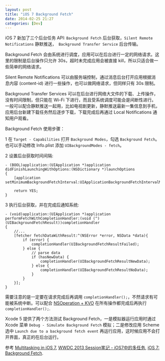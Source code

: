 ```yaml
---
layout: post
title: "iOS 7 Background Fetch"
date: 2014-02-25 21:27
categories: [Dev]
---
```


iOS 7 新加了三个后台任务 API: `Background Fetch` 后台获取，`Silent Remote Notifications` 静默推送，`￼Background Transfer Service` 后台传输。

Background Fetch 会由系统进行调度，应用可以在后台进行一定的网络请求。这里的限制是后台操作只允许 30s，超时未完成应用会被直接 kill，所以只适合做一些简单的网络请求。

Silent Remote Notifications 可以由服务端控制，通过消息后台打开应用根据消息内容 (content-id) 进行一些操作，也可以做网络请求，但同样只有 30s 限制。

Background Transfer Services 可以在后台进行网络大文件的下载、上传操作，没有时间限制，但只能在 Wi-Fi 下进行，而且受系统调度可能会是间断性进行。一般可以配合静默推送一起用，比如电视剧更新，静默推送最新一集信息到手机，应用后台新建下载任务然后逐步下载，下载完成后再通过 Local Notifications 通知用户观看。

Background Fetch 使用步骤：

1 在 `Target - Capabilities` 打开 `Background Modes`，勾选 `Background Fetch`。也可以手动修改 Info.plist 添加 `UIBackgroundModes - fetch`。

2 设置后台获取时间间隔:

```objc
- (BOOL)application:(UIApplication *)application didFinishLaunchingWithOptions:(NSDictionary *)launchOptions
{
    [application setMinimumBackgroundFetchInterval:UIApplicationBackgroundFetchIntervalMinimum];

    return YES;
}
```

3 执行后台获取，并在完成后通知系统:

```objc
- (void)application:(UIApplication *)application performFetchWithCompletionHandler:(void (^)(UIBackgroundFetchResult))completionHandler
{
    //...
    [fetcher fetchDataWithResult:^(NSError *error, NSData *data){
        if (error) {
            completionHandler(UIBackgroundFetchResultFailed);
        } else {
            // parse data
            if (hasNewData) {
                completionHandler(UIBackgroundFetchResultNewData);
            } else {
                completionHandler(UIBackgroundFetchResultNoData);
            }
        }
    }];
}
```

需要注意的是一定要在请求完成后再调用 `completionHandler();`，不然请求有可能被系统中断。可以配合 [NSOperation + KVO][1] 在所有操作都完成后再执行 `completionHandler();`.

Xcode 5 提供了两个方法测试 Background Fetch，一是模拟器运行应用时通过 Xcode 菜单 `Debug - Simulate Background Fetch` 模拟；二是修改应用 Scheme 选中 `Launch due to a background fetch event` 再运行应用，这时候应用不会打开界面，真正的在后台运行。

参考 [Multitasking in iOS 7][2], [WWDC 2013 Session笔记 - iOS7中的多任务][3], [iOS 7: Background Fetch][4].

[1]:https://fann.im/blog/2014/02/23/nsoperation/
[2]:http://www.objc.io/issue-5/multitasking.html
[3]:http://onevcat.com/2013/08/ios7-background-multitask/
[4]:http://www.doubleencore.com/2013/09/ios-7-background-fetch/

